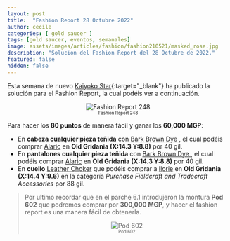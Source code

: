 ```yaml
---
layout: post
title:  "Fashion Report 28 Octubre 2022"
author: cecile
categories: [ gold saucer ]
tags: [gold saucer, eventos, semanales]
image: assets/images/articles/fashion/fashion210521/masked_rose.jpg
description: "Solucion del Fashion Report del 28 Octubre de 2022."
featured: false
hidden: false
---
```


Esta semana de nuevo [Kaiyoko Star](https://twitter.com/kaiyokostar){:target="_blank"} ha publicado la solución para el Fashion Report, la cual podéis ver a continuación.

<p align="center"><img src="{{ site.baseurl }}/assets/images/articles/fashion/fashion221028/freport_248.jpg" alt="Fashion Report 248">
<br/>
<sub><sup>Fashion Report 248</sup></sub></p>

Para hacer los **80 puntos** de manera fácil y ganar los **60,000 MGP**:

- En **cabeza cualquier pieza teñida** con <a href="https://eu.finalfantasyxiv.com/lodestone/playguide/db/item/09504c576f1/" class="eorzeadb_link" target="_blank">Bark Brown Dye </a>, el cual podéis comprar <a href="https://eu.finalfantasyxiv.com/lodestone/playguide/db/shop/a28cf0441f4/?item=70849afadc9&type=gil" class="eorzeadb_link" target="_blank">Alaric</a> en **Old Gridania (X:14.3 Y:8.8)** por 40 gil.
- En **pantalones cualquier pieza teñida** con <a href="https://eu.finalfantasyxiv.com/lodestone/playguide/db/item/09504c576f1/" class="eorzeadb_link" target="_blank">Bark Brown Dye </a>, el cual podéis comprar <a href="https://eu.finalfantasyxiv.com/lodestone/playguide/db/shop/a28cf0441f4/?item=70849afadc9&type=gil" class="eorzeadb_link" target="_blank">Alaric</a> en **Old Gridania (X:14.3 Y:8.8)** por 40 gil.
- En **cuello** <a href="https://eu.finalfantasyxiv.com/lodestone/playguide/db/item/9c3f5d981ca/" class="eorzeadb_link" target="_blank">Leather Choker</a> que podéis comprar a <a href="https://eu.finalfantasyxiv.com/lodestone/playguide/db/shop/daca4a934fe/?item=9c3f5d981ca&type=gil" class="eorzeadb_link" target="_blank">Ilorie</a> en **Old Gridania (X:14.4 Y:9.6)** en la categoría *Purchase Fieldcraft and Tradecraft Accessories* por 88 gil.

<blockquote>
Por ultimo recordar que en el parche 6.1 introdujeron la montura <b>Pod 602</b> que podremos comprar por <b>300,000 MGP</b>, y hacer el fashion report es una manera fácil de obtenerla.
<br/>
<p align="center">
    <img src="{{ site.baseurl }}/assets/images/articles/fashion/fashion220408/pod602.jpg" alt="Pod 602"/><br/>
    <sub><sup>Pod 602</sup></sub>
</p>
</blockquote>